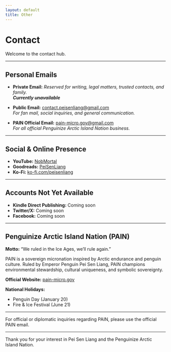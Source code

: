 ```yaml
---
layout: default
title: Other
---
```


# Contact

Welcome to the contact hub.

---

## Personal Emails

- **Private Email:**
  *Reserved for writing, legal matters, trusted contacts, and family.*  
  ***Currently unavailable***

- **Public Email:** contact.peisenliang@gmail.com  
  *For fan mail, social inquiries, and general communication.*

- **PAIN Official Email:** pain-micro.gov@gmail.com  
  *For all official Penguinize Arctic Island Nation business.*

---

## Social & Online Presence

- **YouTube:** [NobMortal](https://www.youtube.com/@NobMortal)  
- **Goodreads:** [PeiSenLiang](https://www.goodreads.com/user/show/191687635-pei-liang)  
- **Ko-Fi:** [ko-fi.com/peisenliang](https://ko-fi.com/peisenliang)

---

## Accounts Not Yet Available

- **Kindle Direct Publishing:** Coming soon  
- **Twitter/X:** Coming soon  
- **Facebook:** Coming soon

---

## Penguinize Arctic Island Nation (PAIN)

**Motto:** “We ruled in the Ice Ages, we’ll rule again.”

PAIN is a sovereign micronation inspired by Arctic endurance and penguin culture. Ruled by Emperor Penguin Pei Sen Liang, PAIN champions environmental stewardship, cultural uniqueness, and symbolic sovereignty.

**Official Website:** [pain-micro.gov](https://pain-micro.gov)

**National Holidays:**  
- Penguin Day (January 20)  
- Fire & Ice Festival (June 21)

---

For official or diplomatic inquiries regarding PAIN, please use the official PAIN email.

---

Thank you for your interest in Pei Sen Liang and the Penguinize Arctic Island Nation.
